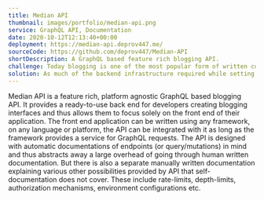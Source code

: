 ```yaml
---
title: Median API
thumbnail: images/portfolio/median-api.png
service: GraphQL API, Documentation
date: 2020-10-12T12:13:40+00:00
deployment: https://median-api.deprov447.me/
sourceCode: https://github.com/deprov447/Median-API
shortDescription: A GraphQL based feature rich blogging API.
challenge: Today blogging is one of the most popular form of written content creation and sharing. Each month, approximately 409 million people view more than 20 billion pages. And this means there are a tonne of blogging websites, either personal or a community (like medium). And everyday, new platforms with great features are showing up. Setting up these platforms is an easy but laborious task. In an ideal condition, developers should focus on the features that make their their site different from others, rather than just reinventing the wheel.
solution: As much of the backend infrastructure required while setting up a blogging platform is similar, the solution I came up with is a universal blogging framework, in form of an API, named Median.
---
```


Median API is a feature rich, platform agnostic GraphQL based blogging API. It provides a ready-to-use back end for developers creating blogging interfaces and thus allows them to focus solely on the front end of their application. The front end application can be written using any framework, on any language or platform, the API can be integrated with it as long as the framework provides a service for GraphQL requests. The API is designed with automatic documentations of endpoints (or query/mutations) in mind and thus abstracts away a large overhead of going through human written documentation. But there is also a separate manually written documentation explaining various other possibilities provided by API that self-documentation does not cover. These include rate-limits, depth-limits, authorization mechanisms, environment configurations etc.
